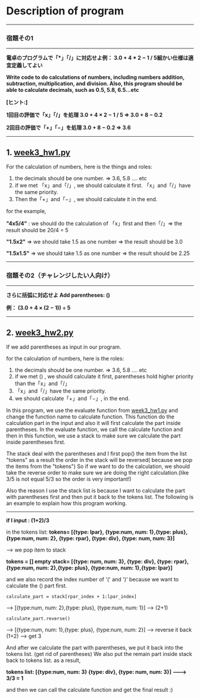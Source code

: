# Description of program

***

### **宿題その1**

***

**電卓のプログラムで「*」「/」に対応せよ例： 3.0 + 4 * 2 − 1 / 5細かい仕様は適宜定義してよい**

**Write code to do calculations of numbers, including numbers addition, subtraction, multiplication, and division. Also, this program should be able to calculate decimals, such as 0.5, 5.8, 6.5…etc**

**[ヒント:]**

**1回目の評価で「x」「/」を処理 3.0 + 4 × 2 − 1 / 5 ⇒ 3.0 + 8 − 0.2**

**2回目の評価で「+」「−」を処理 3.0 + 8 − 0.2 ⇒ 3.6**

***

## 1. [week3_hw1.py](https://github.com/Stephanie1125/googlestep/blob/master/week3/week3_hw1.py) 

 For the calculation of numbers, here is the things and roles:

1. the decimals should be one number. ⇒ 3.6, 5.8 …. etc
2. if we met 「x」and「/」, we should calculate it first. 「x」and「/」have the same priority.
3. Then the「+」and「−」, we should calculate it in the end.

for the example,

**"4x5/4"** : we should do the calculation of 「x」first and then「/」⇒ the result should be 20/4 = 5

**"1.5x2"** ⇒ we should take 1.5 as one number ⇒ the result should be 3.0

**"1.5x1.5"** ⇒  we should take 1.5 as one number ⇒ the result should be 2.25

***

### **宿題その2（チャレンジしたい人向け）**

***

**さらに括弧に対応せよ Add parentheses: ()**

**例： (3.0 + 4 × (2 − 1)) ÷ 5**

***

## 2. [week3_hw2.py](https://github.com/Stephanie1125/googlestep/blob/master/week3/week3_hw2.py)

If we add parentheses as input in our program.

for the calculation of numbers, here is the roles:

1. the decimals should be one number. ⇒ 3.6, 5.8 …. etc
2. if we met () , we should calculate it first, parentheses hold higher priority than  the「x」and「/」
3. 「x」and「/」have the same priority.
4. we should calculate「+」and「−」, in the end.

In this program, we use the evaluate function from [week3_hw1.py](https://github.com/Stephanie1125/googlestep/blob/master/week3/week3_hw1.py) and change the function name to calculate function. This function do the calculation part in the input and also it will first calculate the part inside parentheses. In the evaluate function, we call the calculate function and then in this function, we use a stack to make sure we calculate the part inside parentheses first.

The stack deal with the parentheses and I first pop() the item from the list "tokens" 
as a result the order in the stack will be reversed( because we pop the items from the "tokens")
So if we want to do the calculation, we should take the reverse order to make sure we are doing the right calculation.(like 3/5 is not equal 5/3 so the order is very important!)

Also the reason I use the stack list is because I want to calculate the part with parentheses first and then put it back to the tokens list. The following is an example to explain how this program working. 

***

**if I input : (1+2)/3**

in the tokens list: 
**tokens= [{type: lpar}, {type:num, num: 1},{type: plus}, {type:num, num: 2}, {type: rpar}, {type: div}, {type: num, num: 3}]**

--> we pop item to stack 

**tokens = [] empty**
**stack= [{type: num, num: 3}, {type: div}, {type: rpar}, {type:num, num: 2},{type: plus}, {type:num, num: 1},{type: lpar}]**

and we also record the index number of '(' and ')' because we want to calculate the () part first.

```calculate_part = stack[rpar_index + 1:lpar_index]``` 

—> [{type:num, num: 2},{type: plus}, {type:num, num: 1}] —> (2+1)

```calculate_part.reverse()``` 

—> [{type:num, num: 1},{type: plus}, {type:num, num: 2}] —> reverse it back (1+2) —> get 3

 And after we calculate the part with parentheses, we put it back into the tokens list. (get rid of parentheses)
We also put the remain part inside stack back to tokens list. 
as a result,

**tokens list: [{type:num, num: 3} {type: div}, {type: num, num: 3}] ---> 3/3 = 1**

and then we can call the calculate function and get the final result :)







